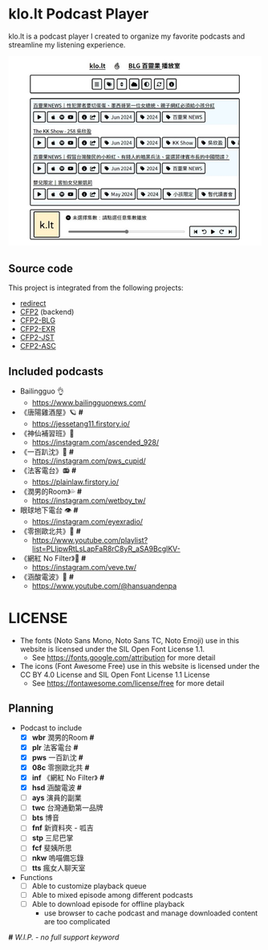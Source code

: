# klo.lt Podcast Player

klo.lt is a podcast player I created to organize my favorite podcasts and streamline my listening experience.

![klo.lt Podcast Player](cover.jpg)

## Source code

This project is integrated from the following projects:

- [redirect](https://github.com/SotongDJ/redirect)
- [CFP2](https://github.com/SotongDJ/CFP2) (backend)
- [CFP2-BLG](https://github.com/SotongDJ/CFP2-blg)
- [CFP2-EXR](https://github.com/SotongDJ/CFP2-EXR)
- [CFP2-JST](https://github.com/SotongDJ/CFP2-JST)
- [CFP2-ASC](https://github.com/SotongDJ/CFP2-ASC)

## Included podcasts

- Bailingguo 👌
  - <https://www.bailingguonews.com/>
- 《唐陽雞酒屋》🪐 **#**
  - <https://jessetang11.firstory.io/>
- 《神仙補習班》🚀
  - <https://instagram.com/ascended_928/>
- 《一百趴沈》💯 **#**
  - <https://instagram.com/pws_cupid/>
- 《法客電台》📻 **#**
  - <https://plainlaw.firstory.io/>
- 《潤男的Room》💦 **#**
  - <https://instagram.com/wetboy_tw/>
- 眼球地下電台 👁 **#**
  - <https://instagram.com/eyexradio/>
- 《零捌歐北共》📢 **#**
  - <https://www.youtube.com/playlist?list=PLIjpwRtLsLapFaR8rC8yR_aSA9BcglKV->
- 《網紅 No Filter》📼 **#**
  - <https://instagram.com/veve.tw/>
- 《涵酸電波》📡 **#**
  - <https://www.youtube.com/@hansuandenpa>

# LICENSE

- The fonts (Noto Sans Mono, Noto Sans TC, Noto Emoji) use in this website is licensed under the SIL Open Font License 1.1.
  - See https://fonts.google.com/attribution for more detail
- The icons (Font Awesome Free) use in this website is licensed under the CC BY 4.0 License and SIL Open Font License 1.1 License
  - See https://fontawesome.com/license/free for more detail

## Planning

- Podcast to include
  - [x] **wbr** 潤男的Room  **#**
  - [x] **plr** 法客電台  **#**
  - [x] **pws** 一百趴沈  **#**
  - [x] **08c** 零捌歐北共  **#**
  - [x] **inf** 《網紅 No Filter》 **#**
  - [x] **hsd** 涵酸電波  **#**
  - [ ] **ays** 演員的副業
  - [ ] **twc** 台灣通勤第一品牌
  - [ ] **bts** 博音
  - [ ] **fnf** 新資料夾 - 呱吉
  - [ ] **stp** 三尼巴掌
  - [ ] **fcf** 斐姨所思
  - [ ] **nkw** 嗚喵備忘錄
  - [ ] **tts** 瘋女人聊天室
- Functions
  - [ ] Able to customize playback queue
  - [ ] Able to mixed episode among different podcasts
  - [ ] Able to download episode for offline playback
    - use browser to cache podcast and manage downloaded content are too complicated

**#** *W.I.P. - no full support keyword*
